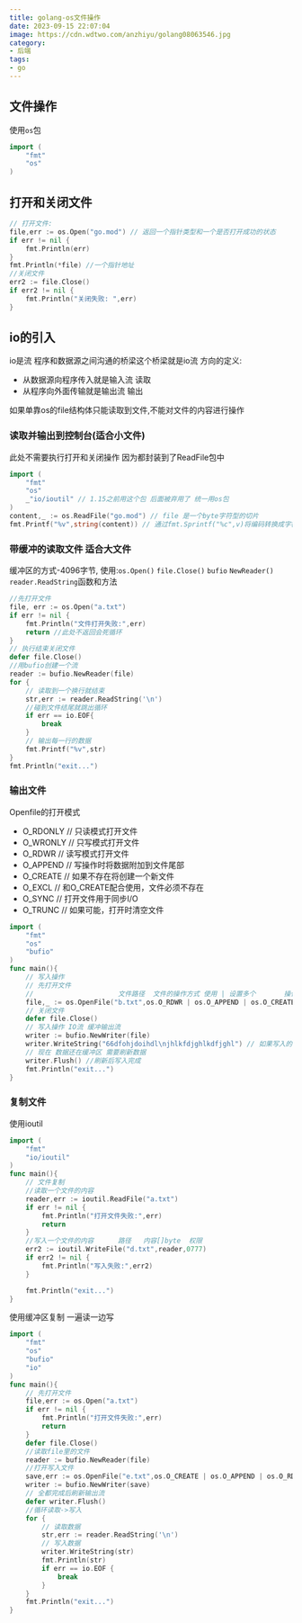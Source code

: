 ```yaml
---
title: golang-os文件操作
date: 2023-09-15 22:07:04
image: https://cdn.wdtwo.com/anzhiyu/golang08063546.jpg
category: 
- 后端
tags: 
- go
---
```


## 文件操作
使用`os`包
```go
import (
    "fmt"
    "os"
)
```

## 打开和关闭文件
```go
// 打开文件:
file,err := os.Open("go.mod") // 返回一个指针类型和一个是否打开成功的状态
if err != nil {
    fmt.Println(err)
}
fmt.Println(*file) //一个指针地址
//关闭文件
err2 := file.Close()
if err2 != nil {
    fmt.Println("关闭失败: ",err)
}
```

## io的引入
io是流 程序和数据源之间沟通的桥梁这个桥梁就是io流
方向的定义:
- 从数据源向程序传入就是输入流 读取
- 从程序向外面传输就是输出流   输出

如果单靠os的file结构体只能读取到文件,不能对文件的内容进行操作

### 读取并输出到控制台(适合小文件)
此处不需要执行打开和关闭操作 因为都封装到了ReadFile包中
```go
import (
    "fmt"
    "os"
    _"io/ioutil" // 1.15之前用这个包 后面被弃用了 统一用os包
)
content,_ := os.ReadFile("go.mod") // file 是一个byte字符型的切片
fmt.Printf("%v",string(content)) // 通过fmt.Sprintf("%c",v)将编码转换成字符
```
### 带缓冲的读取文件 适合大文件
缓冲区的方式-4096字节,
使用:`os.Open()` `file.Close()` `bufio` `NewReader()` `reader.ReadString`函数和方法

```go
//先打开文件
file, err := os.Open("a.txt")
if err != nil {
    fmt.Println("文件打开失败:",err)
    return //此处不返回会死循环
}
// 执行结束关闭文件
defer file.Close()
//用bufio创建一个流
reader := bufio.NewReader(file)
for {
    // 读取到一个换行就结束
    str,err := reader.ReadString('\n')
    //碰到文件结尾就跳出循环
    if err == io.EOF{
        break
    }
    // 输出每一行的数据
    fmt.Printf("%v",str)
}
fmt.Println("exit...")
```

### 输出文件
Openfile的打开模式
- O_RDONLY  // 只读模式打开文件
- O_WRONLY  // 只写模式打开文件
- O_RDWR    // 读写模式打开文件
- O_APPEND  // 写操作时将数据附加到文件尾部
- O_CREATE  // 如果不存在将创建一个新文件
- O_EXCL    // 和O_CREATE配合使用，文件必须不存在
- O_SYNC    // 打开文件用于同步I/O
- O_TRUNC   // 如果可能，打开时清空文件

```go
import (
	"fmt"
	"os"
	"bufio"
)
func main(){
	// 写入操作
	// 先打开文件
    //                     文件路径  文件的操作方式 使用 | 设置多个       操作权限
	file,_ := os.OpenFile("b.txt",os.O_RDWR | os.O_APPEND | os.O_CREATE,0666)
	// 关闭文件
	defer file.Close()
	// 写入操作 IO流 缓冲输出流
	writer := bufio.NewWriter(file)
	writer.WriteString("66dfohjdoihdl\njhlkfdjghlkdfjghl") // 如果写入的文件比较多可以使用for循环调用WriteString
	// 现在 数据还在缓冲区 需要刷新数据
	writer.Flush() //刷新后写入完成
	fmt.Println("exit...") 
}
```

### 复制文件
使用ioutil
```go
import (
	"fmt"
	"io/ioutil"
)
func main(){
	// 文件复制
    //读取一个文件的内容
	reader,err := ioutil.ReadFile("a.txt")
	if err != nil {
		fmt.Println("打开文件失败:",err)
		return
	}
    //写入一个文件的内容      路径   内容[]byte  权限 
	err2 := ioutil.WriteFile("d.txt",reader,0777)
	if err2 != nil {
		fmt.Println("写入失败:",err2)
	}

	fmt.Println("exit...") 
}
```
使用缓冲区复制 一遍读一边写
```go
import (
	"fmt"
	"os"
	"bufio"
	"io"
)
func main(){
	// 先打开文件
	file,err := os.Open("a.txt")
	if err != nil {
		fmt.Println("打开文件失败:",err)
		return
	}
	defer file.Close()
	//读取file里的文件
	reader := bufio.NewReader(file)
	//打开写入文件
	save,err := os.OpenFile("e.txt",os.O_CREATE | os.O_APPEND | os.O_RDWR,0777)
	writer := bufio.NewWriter(save)
    // 全都完成后刷新输出流
    defer writer.Flush()
	//循环读取->写入
	for {
        // 读取数据
		str,err := reader.ReadString('\n')
        // 写入数据
		writer.WriteString(str)
		fmt.Println(str)
		if err == io.EOF {
			break
		}
	}
	fmt.Println("exit...") 
}
```
